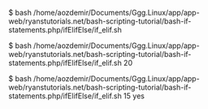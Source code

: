 $ bash /home/aozdemir/Documents/Ggg.Linux/app/app-web/ryanstutorials.net/bash-scripting-tutorial/bash-if-statements.php/ifElifElse/if_elif.sh

$ bash /home/aozdemir/Documents/Ggg.Linux/app/app-web/ryanstutorials.net/bash-scripting-tutorial/bash-if-statements.php/ifElifElse/if_elif.sh 20

$ bash /home/aozdemir/Documents/Ggg.Linux/app/app-web/ryanstutorials.net/bash-scripting-tutorial/bash-if-statements.php/ifElifElse/if_elif.sh 15 yes